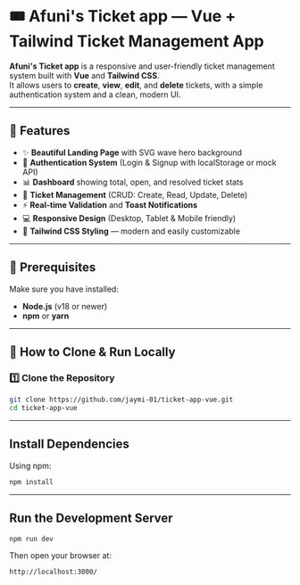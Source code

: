 # 🎟️ Afuni's Ticket app — Vue + Tailwind Ticket Management App

**Afuni's Ticket app** is a responsive and user-friendly ticket management system built with **Vue** and **Tailwind CSS**.  
It allows users to **create**, **view**, **edit**, and **delete** tickets, with a simple authentication system and a clean, modern UI.

---

## 🚀 Features

- ✨ **Beautiful Landing Page** with SVG wave hero background  
- 🔐 **Authentication System** (Login & Signup with localStorage or mock API)  
- 📊 **Dashboard** showing total, open, and resolved ticket stats  
- 🧾 **Ticket Management** (CRUD: Create, Read, Update, Delete)  
- ⚡ **Real-time Validation** and **Toast Notifications**  
- 💻 **Responsive Design** (Desktop, Tablet & Mobile friendly)  
- 🎨 **Tailwind CSS Styling** — modern and easily customizable  

---

## 🧠 Prerequisites

Make sure you have installed:

- **Node.js** (v18 or newer)
- **npm** or **yarn**

---

## 💾 How to Clone & Run Locally

### 1️⃣ Clone the Repository
```bash
git clone https://github.com/jaymi-01/ticket-app-vue.git
cd ticket-app-vue
```
 ---

 ## Install Dependencies

Using npm:
```bash
npm install
```
---

## Run the Development Server
```bash
npm run dev
```
Then open your browser at:
```bash
http://localhost:3000/



